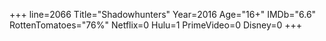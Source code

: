 +++
line=2066
Title="Shadowhunters"
Year=2016
Age="16+"
IMDb="6.6"
RottenTomatoes="76%"
Netflix=0
Hulu=1
PrimeVideo=0
Disney=0
+++

